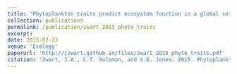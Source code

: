 ```yaml
---
title: "Phytoplankton traits predict ecosystem function in a global set of lakes"
collection: publications
permalink: /publication/zwart_2015_phyto_traits
excerpt:
date: 2015-02-23
venue: 'Ecology'
paperurl: 'http://jzwart.github.io/files/zwart_2015_phyto_traits.pdf'
citation: 'Zwart, J.A., C.T. Solomon, and S.E. Jones. 2015. Phytoplankton traits predict ecosystem function in a global set of lakes. Ecology 96(8): 2257-2264'
---
```


